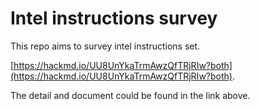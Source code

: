 Intel instructions survey
===
This repo aims to survey intel instructions set.

[https://hackmd.io/UU8UnYkaTrmAwzQfTRjRIw?both](https://hackmd.io/UU8UnYkaTrmAwzQfTRjRIw?both).

The detail and document could be found in the link above.
